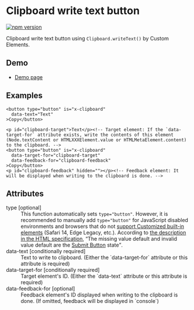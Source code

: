 # Clipboard write text button

[![npm version](https://badge.fury.io/js/%40saekitominaga%2Fcustomelements-button-clipboard.svg)](https://badge.fury.io/js/%40saekitominaga%2Fcustomelements-button-clipboard)

Clipboard write text button using `Clipboard.writeText()` by Custom Elements.

## Demo

- [Demo page](https://saekitominaga.github.io/customelements-button-clipboard/demo.html)

## Examples

```
<button type="button" is="x-clipboard"
  data-text="Text"
>Copy</button>

<p id="clipboard-target">Text</p><!-- Target element: If the `data-target-for` attribute exists, write the contents of this element (Node.textContent or HTMLXXXElement.value or HTMLMetaElement.content) to the clipboard. -->
<button type="button" is="x-clipboard"
  data-target-for="clipboard-target"
  data-feedback-for="clipboard-feedback"
>Copy</button>
<p id="clipboard-feedback" hidden=""></p><!-- Feedback element: It will be displayed when writing to the clipboard is done. -->
```

## Attributes

<dl>
<dt>type [optional]</dt>
<dd>This function automatically sets <code>type="button"</code>.
However, it is recommended to manually add <code>type="button"</code> for JavaScript disabled environments and browsers that do not <a href="https://caniuse.com/custom-elementsv1">support Customized built-in elements</a> (Safari 14, Edge Legacy, etc.). According to <a href="https://html.spec.whatwg.org/multipage/form-elements.html#attr-button-type">the description in the HTML specification</a>, <q cite="https://html.spec.whatwg.org/multipage/form-elements.html#attr-button-type">The missing value default and invalid value default are the <a href="https://html.spec.whatwg.org/multipage/form-elements.html#attr-button-type-submit-state">Submit Button</a> state</q>.</dd>
<dt>data-text [conditionally required]</dt>
<dd>Text to write to clipboard. (Either the `data-target-for` attribute or this attribute is required)</dd>
<dt>data-target-for [conditionally required]</dt>
<dd>Target element's ID. (Either the `data-text` attribute or this attribute is required)</dd>
<dt>data-feedback-for [optional]</dt>
<dd>Feedback element's ID displayed when writing to the clipboard is done. (If omitted, feedback will be displayed in `console`)</dd>
</dl>
